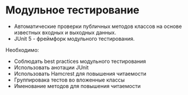 # Модульное тестирование
* Автоматические проверки публичных методов классов на основе известных входных и выходных данных.
* JUnit 5 - фреймфорк модульного тестирования.

Необходимо:
- Соблюдать best practices модульного тестирования
- Использовать анотации JUnit
- Использовать Hamcrest для повышения читаемости
- Группировака тестов во вложенные классы
- Именование методов для повышения читаемости